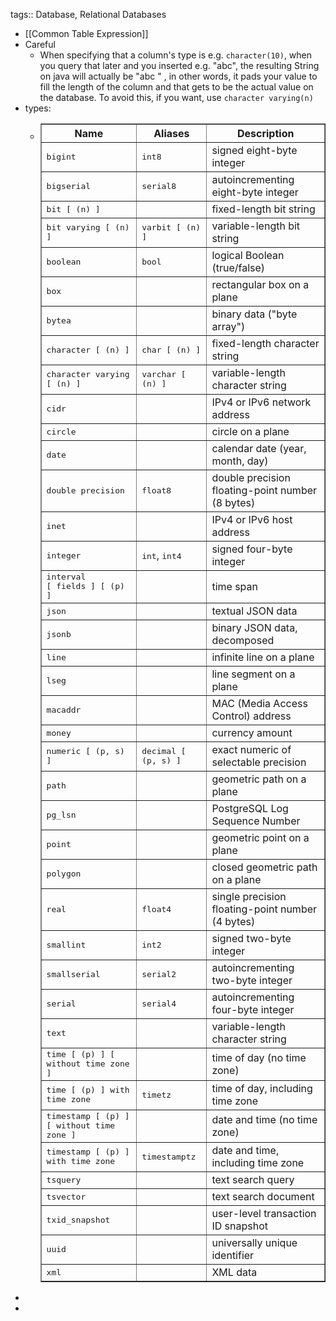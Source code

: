 tags:: Database, Relational Databases

- [[Common Table Expression]]
- Careful
	- When specifying that a column's type is e.g. `character(10)`, when you query that later and you inserted e.g. "abc", the resulting String on java will actually be "abc       " , in other words, it pads your value to fill the length of the column and that gets to be the actual value on the database.
	  To avoid this, if you want, use `character varying(n)`
- types:
	- <table border="1">
	      <colgroup>
	          <col>
	          <col>
	          <col>
	      </colgroup>
	      <thead>
	          <tr>
	              <th>Name</th>
	              <th>Aliases</th>
	              <th>Description</th>
	          </tr>
	      </thead>
	      <tbody>
	          <tr>
	              <td><tt>bigint</tt></td>
	              <td><tt>int8</tt></td>
	              <td>signed eight-byte integer</td>
	          </tr>
	          <tr>
	              <td><tt>bigserial</tt></td>
	              <td><tt>serial8</tt></td>
	              <td>autoincrementing eight-byte integer</td>
	          </tr>
	          <tr>
	              <td><tt>bit [ (<tt>n</tt>) ]</tt>
	              </td>
	              <td>&nbsp;</td>
	              <td>fixed-length bit string</td>
	          </tr>
	          <tr>
	              <td><tt>bit varying [ (<tt>n</tt>) ]</tt>
	              </td>
	              <td><tt>varbit [ (<tt>n</tt>) ]</tt>
	              </td>
	              <td>variable-length bit string</td>
	          </tr>
	          <tr>
	              <td><tt>boolean</tt></td>
	              <td><tt>bool</tt></td>
	              <td>logical Boolean (true/false)</td>
	          </tr>
	          <tr>
	              <td><tt>box</tt></td>
	              <td>&nbsp;</td>
	              <td>rectangular box on a plane</td>
	          </tr>
	          <tr>
	              <td><tt>bytea</tt></td>
	              <td>&nbsp;</td>
	              <td>binary data (<span>"byte array"</span>)</td>
	          </tr>
	          <tr>
	              <td><tt>character [ (<tt>n</tt>) ]</tt>
	              </td>
	              <td><tt>char [ (<tt>n</tt>) ]</tt>
	              </td>
	              <td>fixed-length character string</td>
	          </tr>
	          <tr>
	              <td><tt>character varying [ (<tt>n</tt>) ]</tt>
	              </td>
	              <td><tt>varchar [ (<tt>n</tt>) ]</tt>
	              </td>
	              <td>variable-length character string</td>
	          </tr>
	          <tr>
	              <td><tt>cidr</tt></td>
	              <td>&nbsp;</td>
	              <td>IPv4 or IPv6 network address</td>
	          </tr>
	          <tr>
	              <td><tt>circle</tt></td>
	              <td>&nbsp;</td>
	              <td>circle on a plane</td>
	          </tr>
	          <tr>
	              <td><tt>date</tt></td>
	              <td>&nbsp;</td>
	              <td>calendar date (year, month, day)</td>
	          </tr>
	          <tr>
	              <td><tt>double precision</tt></td>
	              <td><tt>float8</tt></td>
	              <td>double precision floating-point number (8 bytes)</td>
	          </tr>
	          <tr>
	              <td><tt>inet</tt></td>
	              <td>&nbsp;</td>
	              <td>IPv4 or IPv6 host address</td>
	          </tr>
	          <tr>
	              <td><tt>integer</tt></td>
	              <td><tt>int</tt>,<span>&nbsp;</span><tt>int4</tt></td>
	              <td>signed four-byte integer</td>
	          </tr>
	          <tr>
	              <td><tt>interval [<span>&nbsp;</span><tt>fields</tt><span>&nbsp;</span>] [ (<tt>p</tt>) ]</tt>
	              </td>
	              <td>&nbsp;</td>
	              <td>time span</td>
	          </tr>
	          <tr>
	              <td><tt>json</tt></td>
	              <td>&nbsp;</td>
	              <td>textual JSON data</td>
	          </tr>
	          <tr>
	              <td><tt>jsonb</tt></td>
	              <td>&nbsp;</td>
	              <td>binary JSON data, decomposed</td>
	          </tr>
	          <tr>
	              <td><tt>line</tt></td>
	              <td>&nbsp;</td>
	              <td>infinite line on a plane</td>
	          </tr>
	          <tr>
	              <td><tt>lseg</tt></td>
	              <td>&nbsp;</td>
	              <td>line segment on a plane</td>
	          </tr>
	          <tr>
	              <td><tt>macaddr</tt></td>
	              <td>&nbsp;</td>
	              <td>MAC (Media Access Control) address</td>
	          </tr>
	          <tr>
	              <td><tt>money</tt></td>
	              <td>&nbsp;</td>
	              <td>currency amount</td>
	          </tr>
	          <tr>
	              <td><tt>numeric [ (<tt>p</tt>,<span>&nbsp;</span><tt>s</tt>) ]</tt>
	              </td>
	              <td><tt>decimal [ (<tt>p</tt>,<span>&nbsp;</span><tt>s</tt>) ]</tt>
	              </td>
	              <td>exact numeric of selectable precision</td>
	          </tr>
	          <tr>
	              <td><tt>path</tt></td>
	              <td>&nbsp;</td>
	              <td>geometric path on a plane</td>
	          </tr>
	          <tr>
	              <td><tt>pg_lsn</tt></td>
	              <td>&nbsp;</td>
	              <td><span>PostgreSQL</span><span>&nbsp;</span>Log Sequence Number</td>
	          </tr>
	          <tr>
	              <td><tt>point</tt></td>
	              <td>&nbsp;</td>
	              <td>geometric point on a plane</td>
	          </tr>
	          <tr>
	              <td><tt>polygon</tt></td>
	              <td>&nbsp;</td>
	              <td>closed geometric path on a plane</td>
	          </tr>
	          <tr>
	              <td><tt>real</tt></td>
	              <td><tt>float4</tt></td>
	              <td>single precision floating-point number (4 bytes)</td>
	          </tr>
	          <tr>
	              <td><tt>smallint</tt></td>
	              <td><tt>int2</tt></td>
	              <td>signed two-byte integer</td>
	          </tr>
	          <tr>
	              <td><tt>smallserial</tt></td>
	              <td><tt>serial2</tt></td>
	              <td>autoincrementing two-byte integer</td>
	          </tr>
	          <tr>
	              <td><tt>serial</tt></td>
	              <td><tt>serial4</tt></td>
	              <td>autoincrementing four-byte integer</td>
	          </tr>
	          <tr>
	              <td><tt>text</tt></td>
	              <td>&nbsp;</td>
	              <td>variable-length character string</td>
	          </tr>
	          <tr>
	              <td><tt>time [ (<tt>p</tt>) ] [ without time zone ]</tt>
	              </td>
	              <td>&nbsp;</td>
	              <td>time of day (no time zone)</td>
	          </tr>
	          <tr>
	              <td><tt>time [ (<tt>p</tt>) ] with time zone</tt>
	              </td>
	              <td><tt>timetz</tt></td>
	              <td>time of day, including time zone</td>
	          </tr>
	          <tr>
	              <td><tt>timestamp [ (<tt>p</tt>) ] [ without time zone ]</tt>
	              </td>
	              <td>&nbsp;</td>
	              <td>date and time (no time zone)</td>
	          </tr>
	          <tr>
	              <td><tt>timestamp [ (<tt>p</tt>) ] with time zone</tt>
	              </td>
	              <td><tt>timestamptz</tt></td>
	              <td>date and time, including time zone</td>
	          </tr>
	          <tr>
	              <td><tt>tsquery</tt></td>
	              <td>&nbsp;</td>
	              <td>text search query</td>
	          </tr>
	          <tr>
	              <td><tt>tsvector</tt></td>
	              <td>&nbsp;</td>
	              <td>text search document</td>
	          </tr>
	          <tr>
	              <td><tt>txid_snapshot</tt></td>
	              <td>&nbsp;</td>
	              <td>user-level transaction ID snapshot</td>
	          </tr>
	          <tr>
	              <td><tt>uuid</tt></td>
	              <td>&nbsp;</td>
	              <td>universally unique identifier</td>
	          </tr>
	          <tr>
	              <td><tt>xml</tt></td>
	              <td>&nbsp;</td>
	              <td>XML data</td>
	          </tr>
	      </tbody>
	  </table>
-
-